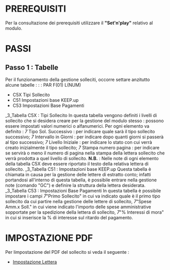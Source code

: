 # PREREQUISITI
Per la consultazione dei prerequisiti utilizzare il **"Set'n'play"** relativo al modulo.

# PASSI
## Passo 1 :  Tabelle
Per il funzionamento della gestione solleciti, occorre settare anzitutto alcune tabelle : 
 :  : PAR F(01) L(NUM)
- C5X Tipi Sollecito
- C51 Impostazioni base KEEP.up
- C53 Impostazioni Base Pagamenti


_3_Tabella C5X :  Tipi Sollecito 
In questa tabella vengono definiti i livelli di sollecito che si desidera creare per la gestione del modulo stesso :  possono essere impostati valori numerici o alfanumerici.
Per ogni elemento va definito : 
_7_ Tipo Sol. Successivo :  per indicare quale sarà il tipo sollecito successivo;
_7_ Intervallo in Giorni : per indicare dopo quanti giorni si passerà al tipo successivo;
_7_ Livello Iniziale : per indicare lo stato con cui verrà creato inizialmente il tipo sollecito;
_7_ Stampa numero pagina :  per indicare se servirà o meno il numero di pagina nella stampa della lettera sollecito che verrà prodotta a quel livello di sollecito.
**N.B.** : Nelle note di ogni elemento della tabella C5X deve essere riportato il testo della relativa lettera di sollecito.
_3_Tabella C51 :  Impostazioni base KEEP.up
Questa tabella è chiamata in causa per la gestione delle lettere di estratto conto; infatti portandosi all'interno di questa tabella, è possibile entrare nella gestione note (comando "GC") e definire la struttura della lettera desiderata.
_3_Tabella C53 :  Impostazioni Base Pagamenti
In questa tabella è possibile impostare i campi _7_"Primo Sollecito" in cui va indicato quale è il primo tipo sollecito da cui partire nella gestione delle lettere di sollecito, _7_"Spese Amm.x Soll." in cui viene indicato l'importo delle spese amministrative sopportate per la spedizione della lettera di sollecito, _7_"% Interessi di mora" in cui si inserisce la % di interesse sul ritardo del pagamento.
# IMPOSTAZIONE PDF
Per limpostazione del PDF del sollecito si veda il seguente : 
- [Impostazione Lettera](Sorgenti/MB/DOC/C5D020_06)
